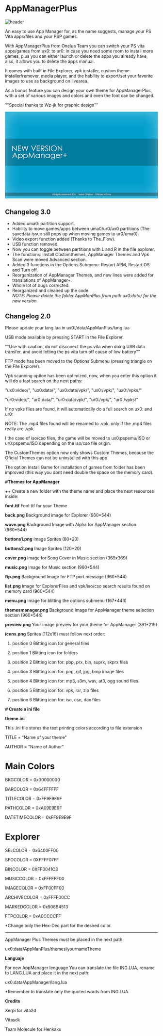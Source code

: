 # AppManagerPlus

![header](Preview.png)

An easy to use App Manager for, as the name suggests, manage your PS Vita apps/files and your PSP games.

With AppManagerPlus from Onelua Team you can switch your PS vita apps/games from ux0: to ur0: in case you need some room to install more games, plus you can either launch or delete the apps you already have, also, it allows you to delete the apps manual.

It comes with built in File Explorer, vpk installer, custom theme installer/remover, media player, and the hability to export/set your favorite images to use as background on livearea.

As a bonus feature you can design your own theme for AppManagerPlus, with a set of various images and colors and even the font can be changed.

""Special thanks to Wz-jk for graphic design""

![header](versions.png)

## Changelog 3.0 ##
- Added uma0: partition support.<br>
- Hability to move games/apps between  uma0/ur0/ux0 partitions	(The savedata issue still pops up when moving games to ur0/uma0).<br>
- Video export function added (Thanks to The_Flow).<br>
- USB function removed.<br>
- Now you can toggle between partitions with L and R in the file explorer.<br>
- The functions: Install Customthemes,  AppManager Themes and Vpk Scan were moved Advanced section.<br>
- Added 3 functions in the Options Submenu: Restart APM, Restart OS and Turn off.<br>
- Reorganization of AppManager Themes, and new lines were added for translations of AppManager+.<br>
- Whole lot of bugs corrected.<br>
- Reorganized and cleaned up the code.<br>
*NOTE: Please delete the folder AppManPlus from path ux0:data/ for the new version.<br>*

## Changelog 2.0 ##

Please update your lang.lua in ux0:/data/AppManPlus/lang.lua

USB mode available by pressing START in the File Explorer.

""Use with caution, do not disconect the ps vita when doing USB data transfer, and  avoid letting the ps vita turn off cause of low battery""


FTP mode has been moved to the Options Submenu (pressing triangle on the File Explorer).

Vpk scanning option has been optimized, now, when you enter this option it will do a fast search on the next paths:

"ux0:video/", "ux0:data/", "ux0:data/vpk/", "ux0:/vpk/", "ux0:/vpks/"

"ur0:video/", "ur0:data/", "ur0:data/vpk/", "ur0:/vpk/", "ur0:/vpks/"

If no vpks files are found, it will automatically do a full search on ux0: and ur0:

NOTE: The .mp4 files found will be renamed to .vpk, only if the .mp4 files really are .vpk.

I the case of iso/cso files, the game will be moved to ux0:pspemu/ISO or ur0:pspemu/ISO depending on the iso/cso file origin.

The CustomThemes option now only shows Custom Themes, because the Oficial Themes can not be uninstalled with this app.

The option Install Game for installation of games from folder has been improved (this way you dont need double the space on the memory card).

**#Themes for AppManager**

++	Create a new folder with the theme name and place the next resources inside: 

**font.ttf**        Font ttf for your Theme

**back.png**        Background image for Explorer (960*544)

**wave.png**        Background Image with Alpha for AppManager section (960*544)

**buttons1.png**    Image Sprites (80*20)

**buttons2.png**    Image Sprites (120*20)

**cover.png**       Image for Song Cover in Music section (369x369)

**music.png**       Image for Music section (960*544)

**ftp.png**         Background Image for FTP port message (960*544)

**list.png**        Image for ExplorerFiles and vpk/iso/cso search results found on memory card (960*544)

**menu.png**        Image for blitting the options submenu (167*443)

**themesmanager.png**		Background Image for AppManager theme selection section (960*544)

**preview.png**     Your image preview for your theme for AppManager (391*219)

**icons.png**       Sprites (112x16) must follow next order:

  1. position 0				Blitting icon for general files

  1. position 1				Blitting icon for folders

  1. position 2				Blitting icon for: pbp, prx, bin, suprx, skprx files

  1. position 3				Blitting icon for: png, gif, jpg, bmp image files

  1. position 4				Blitting icon for: mp3, s3m, wav, at3, ogg sound files

  1. position 5				Blitting icon for: vpk, rar, zip files

  1. position 6				Blitting icon for: iso, cso, dax files


**# Create a ini file**

**theme.ini**

This .ini file stores the text printing colors according to file extension

TITLE = "Name of your theme"

AUTHOR = "Name of Author"

# Main Colors
BKGCOLOR		    = 0x00000000

BARCOLOR        = 0x64FFFFFF

TITLECOLOR      = 0xFF9E9E9F

PATHCOLOR       = 0xA09E9E9F

DATETIMECOLOR   = 0xFF9E9E9F

# Explorer
SELCOLOR       	= 0x6400FF00

SFOCOLOR        = 0XFFFF07FF

BINCOLOR        = 0XFF0041C3

MUSICCOLOR      = 0xFFFFFF00

IMAGECOLOR      = 0xFF00FF00

ARCHIVECOLOR    = 0xFFFF00CC

MARKEDCOLOR     = 0x508B4513

FTPCOLOR		    = 0xA0CCCCFF

*Change only the Hex-Dec part for the desired color.

-------------------------------------------------------------------------------------------------------------


AppManager Plus Themes must be placed in the next path:

ux0:data/AppManPlus/themes/yournameTheme

**Languaje**

For new AppManager lenguage
You can translate the file ING.LUA, rename to LANG.LUA and place it in the next path:

ux0:data/AppManager/lang.lua

*Remember to translate only the quoted words from ING.LUA.

**Credits**

Xerpi for vita2d

Vitasdk

Team Molecule for Henkaku

